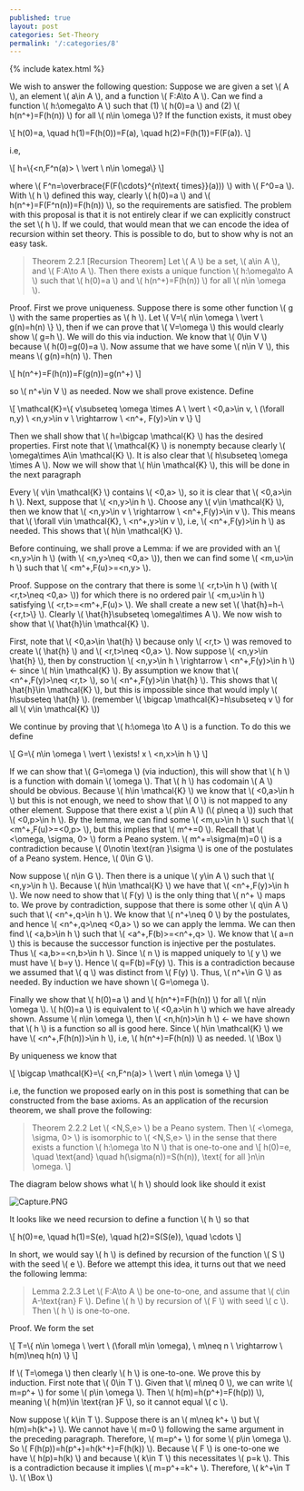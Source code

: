 ```yaml
---
published: true
layout: post
categories: Set-Theory
permalink: '/:categories/8'
---
```

{% include katex.html %}

We wish to answer the following question: Suppose we are given a set \\( A \\), an element \\( a\in A \\), and a function \\( F:A\to A \\). Can we find a function \\( h:\omega\to A \\) such that (1) \\( h(0)=a \\) and (2) \\( h(n^+)=F(h(n)) \\) for all \\( n\in \omega \\)? If the function exists, it must obey

\\[ h(0)=a, \quad h(1)=F(h(0))=F(a), \quad h(2)=F(h(1))=F(F(a)). \\]

i.e,

\\[ h=\\{<n,F^n(a)> \ \vert \ n\in \omega\\} \\]

where \\( F^n=\overbrace{F(F(\cdots}^{n\text{ times}}(a))) \\) with \\( F^0=a \\). With \\( h \\) defined this way, clearly \\( h(0)=a \\) and \\( h(n^+)=F(F^n(n))=F(h(n)) \\), so the requirements are satisfied. The problem with this proposal is that it is not entirely clear if we can explicitly construct the set \\( h \\). If we could, that would mean that we can encode the idea of recursion within set theory. This is possible to do, but to show why is not an easy task.

> Theorem 2.2.1 [Recursion Theorem] Let \\( A \\) be a set, \\( a\in A \\), and \\( F:A\to A \\). Then there exists a unique function \\( h:\omega\to A \\) such that \\( h(0)=a \\) and \\( h(n^+)=F(h(n)) \\) for all \\( n\in \omega \\).

Proof. First we prove uniqueness. Suppose there is some other function \\( g \\) with the same properties as \\( h \\). Let \\( V=\\{ n\in \omega \ \vert \ g(n)=h(n) \\} \\), then if we can prove that \\( V=\omega \\) this would clearly show \\( g=h \\). We will do this via induction. We know that \\( 0\in V \\) because \\( h(0)=g(0)=a \\). Now assume that we have some \\( n\in V \\), this means \\( g(n)=h(n) \\). Then 

\\[ h(n^+)=F(h(n))=F(g(n))=g(n^+) \\]

so \\( n^+\in V \\) as needed. Now we shall prove existence. Define

\\[ \mathcal{K}=\\{ v\subseteq \omega \times A \ \vert \ <0,a>\in v, \ (\forall n,y) \ <n,y>\in v \ \rightarrow \ <n^+, F(y)>\in v \\} \\]

Then we shall show that \\( h=\bigcap \mathcal{K} \\) has the desired properties. First note that \\( \mathcal{K} \\) is nonempty because clearly \\( \omega\times A\in \mathcal{K} \\). It is also clear that \\( h\subseteq \omega \times A \\). Now we will show that \\( h\in \mathcal{K} \\), this will be done in the next paragraph

Every \\( v\in \mathcal{K} \\) contains \\( <0,a> \\), so it is clear that \\( <0,a>\in h \\). Next, suppose that \\( <n,y>\in h \\). Choose any \\( v\in \mathcal{K} \\), then we know that \\( <n,y>\in v \ \rightarrow \ <n^+,F(y)>\in v \\). This means that \\( \forall v\in \mathcal{K}, \ <n^+,y>\in v \\), i.e, \\( <n^+,F(y)>\in h \\) as needed. This shows that \\( h\in \mathcal{K} \\).

Before continuing, we shall prove a Lemma: if we are provided with an \\( <n,y>\in h \\) (with \\( <n,y>\neq <0,a> \\)), then we can find some \\( <m,u>\in h \\) such that \\( <m^+,F(u)>=<n,y> \\).

Proof. Suppose on the contrary that there is some \\( <r,t>\in h \\) (with \\( <r,t>\neq <0,a> \\)) for which there is no ordered pair \\( <m,u>\in h \\) satisfying \\( <r,t>=<m^+,F(u)> \\). We shall create a new set \\( \hat{h}=h-\\{<r,t>\\} \\). Clearly \\( \hat{h}\subseteq \omega\times A \\). We now wish to show that \\( \hat{h}\in \mathcal{K} \\).

First, note that \\( <0,a>\in \hat{h} \\) because only \\( <r,t> \\) was removed to create \\( \hat{h} \\) and \\( <r,t>\neq <0,a> \\). Now suppose \\( <n,y>\in \hat{h} \\), then by construction \\( <n,y>\in h \ \rightarrow \ <n^+,F(y)>\in h \\) <- since \\( h\in \mathcal{K} \\). By assumption we know that \\( <n^+,F(y)>\neq <r,t> \\), so \\( <n^+,F(y)>\in \hat{h} \\). This shows that \\( \hat{h}\in \mathcal{K} \\), but this is impossible since that would imply \\( h\subseteq \hat{h} \\). (remember \\( \bigcap \mathcal{K}=h\subseteq v \\) for all \\( v\in \mathcal{K} \\))

We continue by proving that \\( h:\omega \to A \\) is a function. To do this we define

\\[ G=\\{ n\in \omega \ \vert \ \exists! x \ <n,x>\in h \\} \\]

If we can show that \\( G=\omega \\) (via induction), this will show that \\( h \\) is a function with domain \\( \omega \\). That \\( h \\) has codomain \\( A \\) should be obvious. Because \\( h\in \mathcal{K} \\) we know that \\( <0,a>\in h \\) but this is not enough, we need to show that \\( 0 \\) is not mapped to any other element. Suppose that there exist a \\( p\in A \\) (\\( p\neq a \\)) such that \\( <0,p>\in h \\). By the lemma, we can find some \\( <m,u>\in h \\) such that \\( <m^+,F(u)>=<0,p> \\), but this implies that \\( m^+=0 \\). Recall that \\( <\omega, \sigma, 0> \\) form a Peano system. \\( m^+=\sigma(m)=0 \\) is a contradiction because \\( 0\notin \text{ran }\sigma \\) is one of the postulates of a Peano system. Hence, \\( 0\in G \\).

Now suppose \\( n\in G \\). Then there is a unique \\( y\in A \\) such that \\( <n,y>\in h \\). Because \\( h\in \mathcal{K} \\) we have that \\( <n^+,F(y)>\in h \\). We now need to show that \\( F(y) \\) is the only thing that \\( n^+ \\) maps to. We prove by contradiction, suppose that there is some other \\( q\in A \\) such that \\( <n^+,q>\in h \\). We know that \\( n^+\neq 0 \\) by the postulates, and hence \\( <n^+,q>\neq <0,a> \\) so we can apply the lemma. We can then find \\( <a,b>\in h \\) such that \\( <a^+,F(b)>=<n^+,q> \\). We know that \\( a=n \\) this is because the successor function is injective per the postulates. Thus \\( <a,b>=<n,b>\in h \\). Since \\( n \\) is mapped uniquely to \\( y \\) we must have \\( b=y \\). Hence \\( q=F(b)=F(y) \\). This is a contradiction because we assumed that \\( q \\) was distinct from \\( F(y) \\). Thus, \\( n^+\in G \\) as needed. By induction we have shown \\( G=\omega \\).

Finally we show that \\( h(0)=a \\) and \\( h(n^+)=F(h(n)) \\) for all \\( n\in \omega \\). \\( h(0)=a \\) is equivalent to \\( <0,a>\in h \\) which we have already shown. Assume \\( n\in \omega \\), then \\( <n,h(n)>\in h \\) <- we have shown that \\( h \\) is a function so all is good here. Since \\( h\in \mathcal{K} \\) we have \\( <n^+,F(h(n))>\in h \\), i.e, \\( h(n^+)=F(h(n)) \\) as needed. \\( \Box \\)

By uniqueness we know that

\\[ \bigcap \mathcal{K}=\\{ <n,F^n(a)> \ \vert \ n\in \omega \\} \\]

i.e, the function we proposed early on in this post is something that can be constructed from the base axioms. As an application of the recursion theorem, we shall prove the following:

> Theorem 2.2.2 Let \\( <N,S,e> \\) be a Peano system. Then \\( <\omega, \sigma, 0> \\) is isomorphic to \\( <N,S,e> \\) in the sense that there exists a function \\( h:\omega \to N \\) that is one-to-one and
\\[ h(0)=e, \quad \text{and} \quad h(\sigma(n))=S(h(n)), \text{ for all }n\in \omega. \\]

The diagram below shows what \\( h \\) should look like should it exist

![Capture.PNG](/MathBlog/assets/Capture20.PNG)

It looks like we need recursion to define a function \\( h \\) so that

\\[ h(0)=e, \quad h(1)=S(e), \quad h(2)=S(S(e)), \quad \cdots \\]

In short, we would say \\( h \\) is defined by recursion of the function \\( S \\) with the seed \\( e \\). Before we attempt this idea, it turns out that we need the following lemma:

> Lemma 2.2.3 Let \\( F:A\to A \\) be one-to-one, and assume that \\( c\in A-\text{ran} F \\). Define \\( h \\) by recursion of \\( F \\) with seed \\( c \\). Then \\( h \\) is one-to-one. 

Proof. We form the set 

\\[ T=\\{ n\in \omega \ \vert \ (\forall m\in \omega), \ m\neq n \ \rightarrow \ h(m)\neq h(n) \\} \\]

If \\( T=\omega \\) then clearly \\( h \\) is one-to-one. We prove this by induction. First note that \\( 0\in T \\). Given that \\( m\neq 0 \\), we can write \\( m=p^+ \\) for some \\( p\in \omega \\). Then \\( h(m)=h(p^+)=F(h(p)) \\), meaning \\( h(m)\in \text{ran }F \\), so it cannot equal \\( c \\).

Now suppose \\( k\in T \\). Suppose there is an \\( m\neq k^+ \\) but \\( h(m)=h(k^+) \\). We cannot have \\( m=0 \\) following the same argument in the preceding paragraph. Therefore, \\( m=p^+ \\) for some \\( p\in \omega \\). So \\( F(h(p))=h(p^+)=h(k^+)=F(h(k)) \\). Because \\( F \\) is one-to-one we have \\( h(p)=h(k) \\) and because \\( k\in T \\) this necessitates \\( p=k \\). This is a contradiction because it implies \\( m=p^+=k^+ \\). Therefore, \\( k^+\in T \\). \\( \Box \\) 